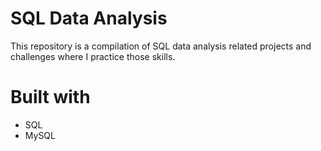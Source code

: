 # SQL Data Analysis
This repository is a compilation of SQL data analysis related projects and challenges where I practice those skills.

# Built with
- SQL
- MySQL

